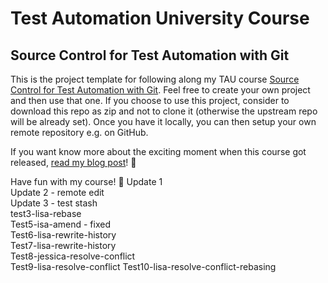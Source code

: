 # Test Automation University Course
## Source Control for Test Automation with Git
This is the project template for following along my TAU course [Source Control for Test Automation with Git](https://testautomationu.applitools.com/instructors/simon_berner.html).
Feel free to create your own project and then use that one. If you choose to use this project, consider to
download this repo as zip and not to clone it (otherwise the upstream repo will be already set). Once you have it locally, you can then setup your own remote
repository e.g. on GitHub.

If you want know more about the exciting moment when this course got released, [read my blog post](https://simonberner.rocks/2020/07/10/Released-My-First-Online-Course-on-TAU-0/)! 🙂

Have fun with my course! 🥳
Update 1\
Update 2 - remote edit\
Update 3 - test stash\
test3-lisa-rebase\
Test5-isa-amend - fixed\
Test6-lisa-rewrite-history\
Test7-lisa-rewrite-history\
Test8-jessica-resolve-conflict\
Test9-lisa-resolve-conflict
Test10-lisa-resolve-conflict-rebasing

